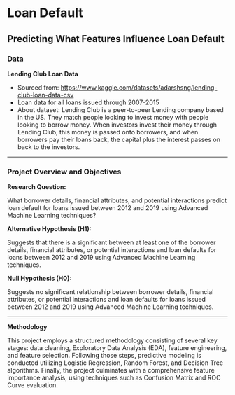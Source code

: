 # Loan Default
## Predicting What Features Influence Loan Default

### Data
**Lending Club Loan Data**
- Sourced from: https://www.kaggle.com/datasets/adarshsng/lending-club-loan-data-csv
- Loan data for all loans issued through 2007-2015
- About dataset: Lending Club is a peer-to-peer Lending company based in the US. They match people looking to invest money with people looking to borrow money. When investors invest their money through Lending Club, this money is passed onto borrowers, and when borrowers pay their loans back, the capital plus the interest passes on back to the investors.

-------------------------------------------------------------------------------------------------------------------------

### Project Overview and Objectives
**Research Question:** 

What borrower details, financial attributes, and potential interactions predict loan default for loans issued between 2012 and 2019 using Advanced Machine Learning techniques?

**Alternative Hypothesis (H1):** 

Suggests that there is a significant between at least one of the borrower details, financial attributes, or potential interactions and loan defaults for loans between 2012 and 2019 using Advanced Machine Learning techniques.

**Null Hypothesis (H0):** 

Suggests no significant relationship between borrower details, financial attributes, or potential interactions and loan defaults for loans issued between 2012 and 2019 using Advanced Machine Learning techniques.

-------------------------------------------------------------------------------------------------------------------------
**Methodology**

This project employs a structured methodology consisting of several key stages: data cleaning, Exploratory Data Analysis (EDA), feature engineering, and feature selection. Following those steps, predictive modeling is conducted utilizing Logistic Regression, Random Forest, and Decision Tree algorithms. Finally, the project culminates with a comprehensive feature importance analysis, using techniques such as Confusion Matrix and ROC Curve evaluation.

